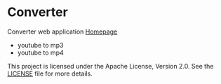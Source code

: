 # Converter
 Converter web application [Homepage](frontend/public/index.html)
 - youtube to mp3
 - youtube to mp4


This project is licensed under the Apache License, Version 2.0. See the [LICENSE](./LICENSE) file for more details.
